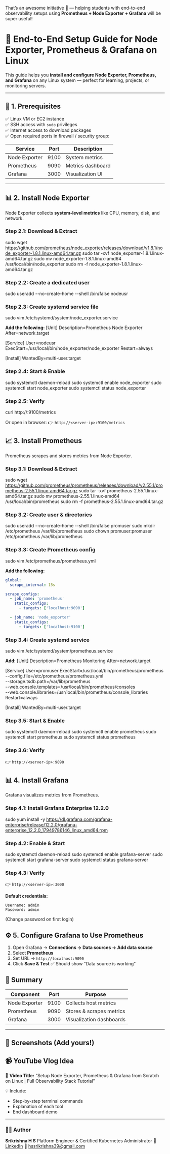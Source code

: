 That’s an awesome initiative 👏 — helping students with end-to-end observability setups using **Prometheus + Node Exporter + Grafana** will be super useful!

# 🚀 End-to-End Setup Guide for Node Exporter, Prometheus & Grafana on Linux

This guide helps you **install and configure Node Exporter, Prometheus, and Grafana** on any Linux system — perfect for learning, projects, or monitoring servers.

---

## 🧱 1. Prerequisites

✅ Linux VM or EC2 instance  
✅ SSH access with `sudo` privileges  
✅ Internet access to download packages  
✅ Open required ports in firewall / security group:

| Service        | Port | Description          |
|----------------|------|----------------------|
| Node Exporter  | 9100 | System metrics       |
| Prometheus     | 9090 | Metrics dashboard    |
| Grafana        | 3000 | Visualization UI     |

---

## 📊 2. Install Node Exporter

Node Exporter collects **system-level metrics** like CPU, memory, disk, and network.

### Step 2.1: Download & Extract

sudo wget https://github.com/prometheus/node_exporter/releases/download/v1.8.1/node_exporter-1.8.1.linux-amd64.tar.gz
sudo tar -xvf node_exporter-1.8.1.linux-amd64.tar.gz
sudo mv node_exporter-1.8.1.linux-amd64 /usr/local/bin/node_exporter
sudo rm -f node_exporter-1.8.1.linux-amd64.tar.gz


### Step 2.2: Create a dedicated user
sudo useradd --no-create-home --shell /bin/false nodeusr


### Step 2.3: Create systemd service file
sudo vim /etc/systemd/system/node_exporter.service

**Add the following:**
[Unit]
Description=Prometheus Node Exporter
After=network.target

[Service]
User=nodeusr
ExecStart=/usr/local/bin/node_exporter/node_exporter
Restart=always

[Install]
WantedBy=multi-user.target


### Step 2.4: Start & Enable
sudo systemctl daemon-reload
sudo systemctl enable node_exporter
sudo systemctl start node_exporter
sudo systemctl status node_exporter

### Step 2.5: Verify
curl http://<server-ip>:9100/metrics

Or open in browser:
👉 `http://<server-ip>:9100/metrics`

## 📈 3. Install Prometheus

Prometheus scrapes and stores metrics from Node Exporter.

### Step 3.1: Download & Extract


sudo wget https://github.com/prometheus/prometheus/releases/download/v2.55.1/prometheus-2.55.1.linux-amd64.tar.gz
sudo tar -xvf prometheus-2.55.1.linux-amd64.tar.gz
sudo mv prometheus-2.55.1.linux-amd64 /usr/local/bin/prometheus
sudo rm -f prometheus-2.55.1.linux-amd64.tar.gz


### Step 3.2: Create user & directories
sudo useradd --no-create-home --shell /bin/false promuser
sudo mkdir /etc/prometheus /var/lib/prometheus
sudo chown promuser:promuser /etc/prometheus /var/lib/prometheus

### Step 3.3: Create Prometheus config
sudo vim /etc/prometheus/prometheus.yml

**Add the following:**

```yaml
global:
  scrape_interval: 15s

scrape_configs:
  - job_name: 'prometheus'
    static_configs:
      - targets: ['localhost:9090']

  - job_name: 'node_exporter'
    static_configs:
      - targets: ['localhost:9100']
```

### Step 3.4: Create systemd service
sudo vim /etc/systemd/system/prometheus.service


**Add:**
[Unit]
Description=Prometheus Monitoring
After=network.target

[Service]
User=promuser
ExecStart=/usr/local/bin/prometheus/prometheus \
  --config.file=/etc/prometheus/prometheus.yml \
  --storage.tsdb.path=/var/lib/prometheus \
  --web.console.templates=/usr/local/bin/prometheus/consoles \
  --web.console.libraries=/usr/local/bin/prometheus/console_libraries
Restart=always

[Install]
WantedBy=multi-user.target

### Step 3.5: Start & Enable
sudo systemctl daemon-reload
sudo systemctl enable prometheus
sudo systemctl start prometheus
sudo systemctl status prometheus

### Step 3.6: Verify
👉 `http://<server-ip>:9090`



## 📊 4. Install Grafana
Grafana visualizes metrics from Prometheus.

### Step 4.1: Install Grafana Enterprise 12.2.0
sudo yum install -y https://dl.grafana.com/grafana-enterprise/release/12.2.0/grafana-enterprise_12.2.0_17949786146_linux_amd64.rpm

### Step 4.2: Enable & Start
sudo systemctl daemon-reload
sudo systemctl enable grafana-server
sudo systemctl start grafana-server
sudo systemctl status grafana-server

### Step 4.3: Verify

👉 `http://<server-ip>:3000`

**Default credentials:**

```
Username: admin
Password: admin
```

(Change password on first login)

## ⚙️ 5. Configure Grafana to Use Prometheus
1. Open Grafana → **Connections → Data sources → Add data source**
2. Select **Prometheus**
3. Set URL → `http://localhost:9090`
4. Click **Save & Test**
   ✅ Should show “Data source is working”

## 🧩 Summary

| Component     | Port | Purpose                  |
| ------------- | ---- | ------------------------ |
| Node Exporter | 9100 | Collects host metrics    |
| Prometheus    | 9090 | Stores & scrapes metrics |
| Grafana       | 3000 | Visualization dashboards |

---

## 📸 Screenshots (Add yours!)


## 📹 YouTube Vlog Idea

🎥 **Video Title:** “Setup Node Exporter, Prometheus & Grafana from Scratch on Linux | Full Observability Stack Tutorial”

💡 Include:

* Step-by-step terminal commands
* Explanation of each tool
* End dashboard demo

---

### 👨‍💻 Author

**Srikrishna H S**
Platform Engineer & Certified Kubernetes Administrator
🔗 [LinkedIn](http://linkedin.com/in/srikrishna-hs-20a4021b4)
📧 [hssrikrishna39@gmail.com](mailto:hssrikrishna39@gmail.com)

